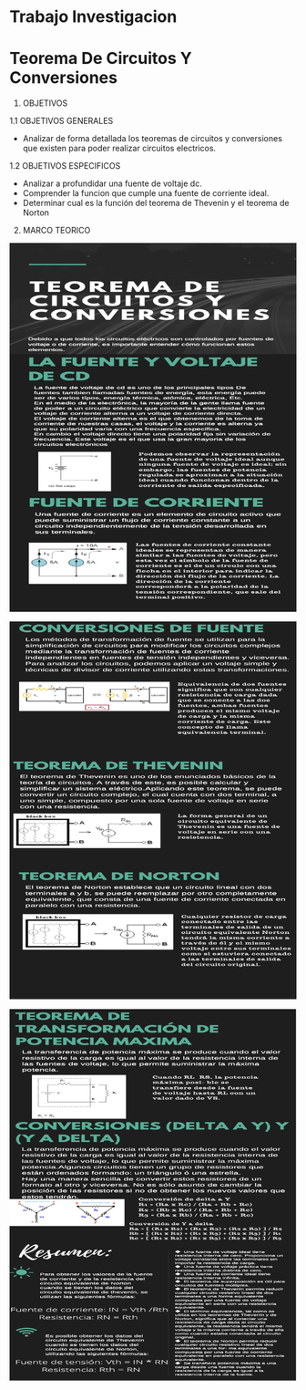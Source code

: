 # Trabajo Investigacion 
# Teorema De Circuitos Y Conversiones
1. OBJETIVOS

1.1 OBJETIVOS GENERALES

* Analizar de forma detallada los  teoremas de circuitos y conversiones que existen para poder realizar circuitos electricos.

1.2 OBJETIVOS ESPECIFICOS

*	Analizar a profundidar una fuente de voltaje dc.
*	Comprender la funcion que cumple una fuente de corriente ideal.
*	Determinar cual es la función del teorema de Thevenin y el teorema de Norton 

2. MARCO TEORICO

![img](https://github.com/JosueCamp2020/TrabajoInvestigacion1/blob/main/Imagenes/Imagen%201.png )

![](https://github.com/JosueCamp2020/TrabajoInvestigacion1/blob/main/Imagenes/Imagen%202.png)

![](https://github.com/JosueCamp2020/TrabajoInvestigacion1/blob/main/Imagenes/Imagen%203.png)



